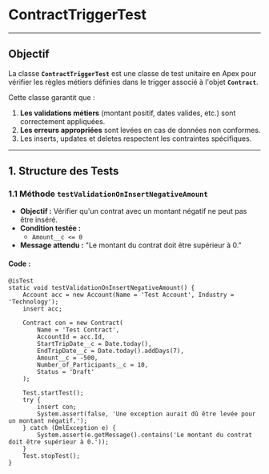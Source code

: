 # ContractTriggerTest

---

## **Objectif**

La classe **`ContractTriggerTest`** est une classe de test unitaire en Apex pour vérifier les règles métiers définies dans le trigger associé à l'objet **`Contract`**.

Cette classe garantit que :
1. **Les validations métiers** (montant positif, dates valides, etc.) sont correctement appliquées.
2. **Les erreurs appropriées** sont levées en cas de données non conformes.
3. Les inserts, updates et deletes respectent les contraintes spécifiques.

---

## **1. Structure des Tests**

### **1.1 Méthode `testValidationOnInsertNegativeAmount`**

- **Objectif :** Vérifier qu'un contrat avec un montant négatif ne peut pas être inséré.
- **Condition testée :**
   - `Amount__c <= 0`
- **Message attendu :** "Le montant du contrat doit être supérieur à 0."

#### **Code :**
```apex
@isTest
static void testValidationOnInsertNegativeAmount() {
    Account acc = new Account(Name = 'Test Account', Industry = 'Technology');
    insert acc;

    Contract con = new Contract(
        Name = 'Test Contract',
        AccountId = acc.Id,
        StartTripDate__c = Date.today(),
        EndTripDate__c = Date.today().addDays(7),
        Amount__c = -500,
        Number_of_Participants__c = 10,
        Status = 'Draft'
    );

    Test.startTest();
    try {
        insert con;
        System.assert(false, 'Une exception aurait dû être levée pour un montant négatif.');
    } catch (DmlException e) {
        System.assert(e.getMessage().contains('Le montant du contrat doit être supérieur à 0.'));
    }
    Test.stopTest();
}
